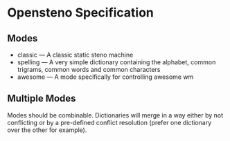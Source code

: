 # Opensteno Specification
## Modes
- classic — A classic static steno machine
- spelling — A very simple dictionary containing the alphabet, common trigrams, common words and common characters
- awesome — A mode specifically for controlling awesome wm
## Multiple Modes
Modes should be combinable. Dictionaries will merge in a way either by not conflicting or by a pre-defined conflict resolution (prefer one dictionary over the other for example).

